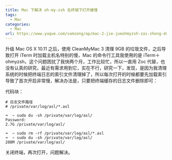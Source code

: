 ```yaml
---
title: Mac 下解决 oh-my-zsh 在终端下打开缓慢
tags: 
  - Mac
categories:
  - Mac
url: https://www.yuque.com/samzong/ap/mac-2-jie-jueohmyzsh-zai-zhong-duan-xia-da-kai-hua
---
```


升级 Mac OS X 10.11 之后，使用 CleanMyMac 3 清理 9GB 的垃圾文件，之后导致打开 iTerm 时加载主机名特别的慢，Mac 的命令行工具我使用的是 iTerm＋ohmyzsh，这个问题困扰了我快两个月，工作比较忙，所以一直用 Zoc 代替，也没有认真的研究，最近有需求用到它，实在不行，研究一下，发现，是因为我清理系统的时候把终端日志的索引文件清理掉了，所以每次打开的时候都要先加载索引导致了首次开启非常慢，解决办法是，只要把终端缓存的日志文件删除即可：

代码块：

    # 日志文件路径
    # /private/var/log/asl/*.asl
    
    ➜  ~ sudo du -sh /private/var/log/asl/
    Password:
    2.7G /private/var/log/asl/
    
    ➜  ~ sudo rm -rf /private/var/log/asl/*.asl
    ➜  ~ sudo du -sh /private/var/log/asl/
    208M /private/var/log/asl/

关闭终端，再次打开，问题解决。
